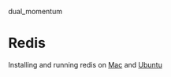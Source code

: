 dual_momentum


# Redis

Installing and running redis on
[Mac](https://gist.github.com/tomysmile/1b8a321e7c58499ef9f9441b2faa0aa8)
and
[Ubuntu](https://www.digitalocean.com/community/tutorials/how-to-install-and-secure-redis-on-ubuntu-18-04)
